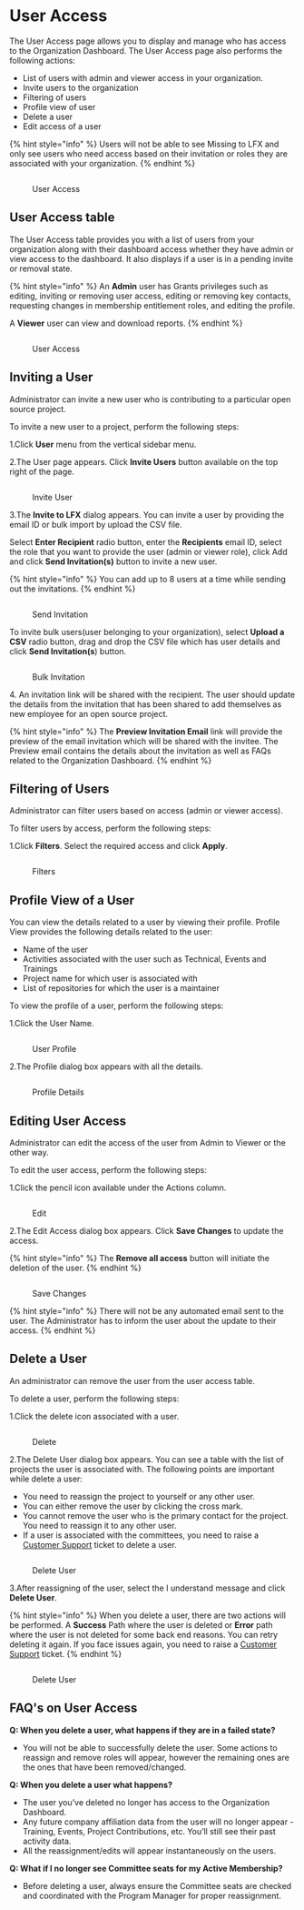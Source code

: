 # User Access

The User Access page allows you to display and manage who has access to the Organization Dashboard. The User Access page also performs the following actions:

* List of users with admin and viewer access in your organization.&#x20;
* Invite users to the organization
* Filtering of users
* Profile view of user
* Delete a user
* Edit access of a user

{% hint style="info" %}
Users will not be able to see Missing to LFX and only see users who need access based on their invitation or roles they are associated with your organization.&#x20;
{% endhint %}

<figure><img src="../../.gitbook/assets/User access.png" alt=""><figcaption><p>User Access</p></figcaption></figure>

## User Access table

The User Access table provides you with a list of users from your organization along with their dashboard access whether they have admin or view access to the dashboard. It also displays if a user is in a pending invite or removal state.&#x20;

{% hint style="info" %}
An **Admin** user has Grants privileges such as editing, inviting or removing user access, editing or removing key contacts, requesting changes in membership entitlement roles, and editing the profile.

A **Viewer** user can view and download reports.
{% endhint %}

<figure><img src="../../.gitbook/assets/Admin viewer.png" alt=""><figcaption><p>User Access</p></figcaption></figure>

## Inviting a User

Administrator can invite a new user who is contributing to a particular open source project.&#x20;

To invite a new user to a project, perform the following steps:

1.Click **User** menu from the vertical sidebar menu.

2.The User page appears. Click **Invite Users** button available on the top right of the page.&#x20;

<figure><img src="../../.gitbook/assets/nvite User.png" alt=""><figcaption><p>Invite User </p></figcaption></figure>

3.The **Invite to LFX** dialog appears. You can invite a user  by providing the email ID or bulk import by upload the CSV file.&#x20;

Select **Enter Recipient** radio button, enter the **Recipients** email ID, select the role that you want to provide the user (admin or viewer role), click  Add and click **Send Invitation(s)** button to invite a new user.

{% hint style="info" %}
You can add up to 8 users at a time while sending out the invitations.&#x20;
{% endhint %}

<figure><img src="../../.gitbook/assets/Invite LFX.png" alt=""><figcaption><p>Send Invitation </p></figcaption></figure>

To invite bulk users(user belonging to your organization),  select **Upload a CSV** radio button, drag and drop the CSV file which has user details and click **Send Invitation(s**) button. &#x20;

<figure><img src="../../.gitbook/assets/CSV.png" alt=""><figcaption><p>Bulk Invitation</p></figcaption></figure>

4\. An invitation link will be shared with the recipient. The user should update the details from the invitation that has been shared to add themselves as new employee for an open source project.&#x20;

{% hint style="info" %}
The **Preview Invitation Email** link will provide the preview of the email invitation which will be shared with the invitee. The Preview email contains the details about the invitation as well as FAQs related to the Organization Dashboard.&#x20;
{% endhint %}

## Filtering of Users

Administrator can filter users based on access (admin or viewer access).&#x20;

To filter users by access, perform the following steps:

1.Click **Filters**.  Select the required access and click **Apply**.&#x20;

<figure><img src="../../.gitbook/assets/Filters (3).png" alt=""><figcaption><p>Filters</p></figcaption></figure>

## Profile View of a User

You can view the details related to a user by viewing their profile. Profile View provides the following details related to the user:

* Name of the user
* Activities associated with the user such as Technical, Events and Trainings&#x20;
* Project name for which user is associated with
* List of repositories for which the user is a maintainer &#x20;

To view the profile of a user, perform the following steps:

1.Click the User Name.

<figure><img src="../../.gitbook/assets/User name (2).png" alt=""><figcaption><p>User Profile </p></figcaption></figure>

2.The Profile dialog box appears with all the details.&#x20;

<figure><img src="../../.gitbook/assets/Details profile.gif" alt=""><figcaption><p>Profile Details </p></figcaption></figure>

## Editing User Access&#x20;

Administrator can edit the access of the user from Admin to Viewer or the other way.&#x20;

To edit the  user access, perform the following steps:

1.Click the pencil icon available under the Actions column.&#x20;

<figure><img src="../../.gitbook/assets/Act.png" alt=""><figcaption><p>Edit </p></figcaption></figure>

2.The Edit Access dialog box appears. Click **Save Changes** to update the access.&#x20;

{% hint style="info" %}
The **Remove all access** button will initiate the deletion of the  user.&#x20;
{% endhint %}

<figure><img src="../../.gitbook/assets/Edit access.png" alt=""><figcaption><p>Save Changes </p></figcaption></figure>

{% hint style="info" %}
There will not be any automated email sent to the user. The Administrator has to inform the user about the update to their access. &#x20;
{% endhint %}

## Delete a User&#x20;

An administrator can remove the user from the user access table.&#x20;

To delete a user, perform the following steps:

1.Click the delete icon associated with a user.&#x20;

<figure><img src="../../.gitbook/assets/Delete Use.png" alt=""><figcaption><p>Delete </p></figcaption></figure>

2.The Delete User dialog box appears. You can see a table with the list of projects the user is associated with. The following points are important while delete a user:

* You need to reassign the project to yourself or any other user. &#x20;
* You can either remove the user by clicking the cross mark.&#x20;
* You cannot remove the user who is the primary contact for the project. You need to reassign it to any other user.&#x20;
* If a user is associated with the committees, you need to raise a [Customer Support](https://jira.linuxfoundation.org/plugins/servlet/desk/portal/4/create/467) ticket to delete a user.&#x20;

<figure><img src="../../.gitbook/assets/Dele tab (2).png" alt=""><figcaption><p>Delete User </p></figcaption></figure>

3.After reassigning of the user, select the I understand message and click **Delete User**.&#x20;

{% hint style="info" %}
When you delete a user, there are two actions will be performed. A **Success**  Path where the user is deleted or **Error** path where the user is not deleted for some back end reasons. You can retry deleting it again. If you face issues again, you need to raise a [Customer Support](https://jira.linuxfoundation.org/plugins/servlet/desk/portal/4/create/467) ticket.&#x20;
{% endhint %}

<figure><img src="../../.gitbook/assets/DC.png" alt=""><figcaption><p>Delete User </p></figcaption></figure>

## FAQ's on User Access

**Q: When you delete a user, what happens if they are in a failed state?**

* You will not be able to successfully delete the user. Some actions to reassign and remove roles will appear, however the remaining ones are the ones that have been removed/changed.

**Q: When you delete a user what happens?**

* The user you’ve deleted no longer has access to the Organization Dashboard.
* Any future company affiliation data from the user will no longer appear - Training, Events, Project Contributions, etc. You’ll still see their past activity data.
* All the reassignment/edits will appear instantaneously on the users.

**Q: What if I no longer see Committee seats for my Active Membership?**

* Before deleting a user, always ensure the Committee seats are checked and coordinated with the Program Manager for proper reassignment.
